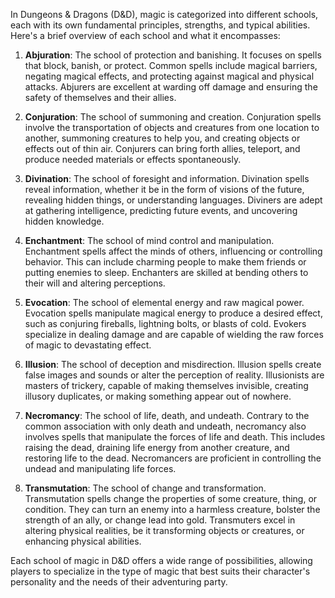 In Dungeons & Dragons (D&D), magic is categorized into different schools, each with its own fundamental principles, strengths, and typical abilities. Here's a brief overview of each school and what it encompasses:

1. **Abjuration**: The school of protection and banishing. It focuses on spells that block, banish, or protect. Common spells include magical barriers, negating magical effects, and protecting against magical and physical attacks. Abjurers are excellent at warding off damage and ensuring the safety of themselves and their allies.

2. **Conjuration**: The school of summoning and creation. Conjuration spells involve the transportation of objects and creatures from one location to another, summoning creatures to help you, and creating objects or effects out of thin air. Conjurers can bring forth allies, teleport, and produce needed materials or effects spontaneously.

3. **Divination**: The school of foresight and information. Divination spells reveal information, whether it be in the form of visions of the future, revealing hidden things, or understanding languages. Diviners are adept at gathering intelligence, predicting future events, and uncovering hidden knowledge.

4. **Enchantment**: The school of mind control and manipulation. Enchantment spells affect the minds of others, influencing or controlling behavior. This can include charming people to make them friends or putting enemies to sleep. Enchanters are skilled at bending others to their will and altering perceptions.

5. **Evocation**: The school of elemental energy and raw magical power. Evocation spells manipulate magical energy to produce a desired effect, such as conjuring fireballs, lightning bolts, or blasts of cold. Evokers specialize in dealing damage and are capable of wielding the raw forces of magic to devastating effect.

6. **Illusion**: The school of deception and misdirection. Illusion spells create false images and sounds or alter the perception of reality. Illusionists are masters of trickery, capable of making themselves invisible, creating illusory duplicates, or making something appear out of nowhere.

7. **Necromancy**: The school of life, death, and undeath. Contrary to the common association with only death and undeath, necromancy also involves spells that manipulate the forces of life and death. This includes raising the dead, draining life energy from another creature, and restoring life to the dead. Necromancers are proficient in controlling the undead and manipulating life forces.

8. **Transmutation**: The school of change and transformation. Transmutation spells change the properties of some creature, thing, or condition. They can turn an enemy into a harmless creature, bolster the strength of an ally, or change lead into gold. Transmuters excel in altering physical realities, be it transforming objects or creatures, or enhancing physical abilities.

Each school of magic in D&D offers a wide range of possibilities, allowing players to specialize in the type of magic that best suits their character's personality and the needs of their adventuring party.
